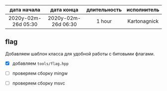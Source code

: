 
|     дата начала     |     дата конца      | длительность | исполнитель  |
|:-------------------:|:-------------------:|:------------:|:------------:|
| 2020y-02m-26d 05:30 | 2020y-02m-26d 06:30 | 1 hour       | Kartonagnick |

flag
----
Добавляем шаблон класса для удобной работы с битовыми флагами.  
  - [x] добавляем `tools/flag.hpp`  
  - [ ] проверяем сборку mingw  
  - [ ] проверяем сборку msvc  



